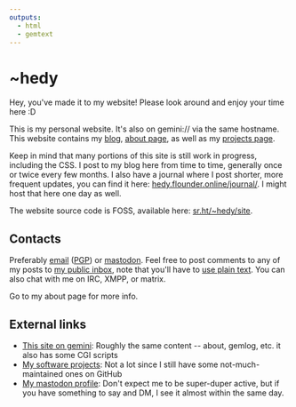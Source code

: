 ```yaml
---
outputs:
  - html
  - gemtext
---
```


# ~hedy

Hey, you've made it to my website! Please look around and enjoy your time here :D

This is my personal website. It's also on gemini:// via the same hostname. This website
contains my [blog](./posts.html), [about page](./about.html), as well as my [projects page](./projects.html).

Keep in mind that many portions of this site is still work in progress, including the CSS.
I post to my blog here from time to time, generally once or twice every few months. I also
have a journal where I post shorter, more frequent updates, you can find it here:
[hedy.flounder.online/journal/](https://hedy.flounder.online/journal/). I might host that
here one day as well.

The website source code is FOSS, available here: [sr.ht/~hedy/site](https://sr.ht/~hedy/site).

## Contacts

Preferably [email](mailto:hedy@tilde.cafe) ([PGP](./key.asc)) or
<a rel="me" href="https://tilde.zone/@hedy">mastodon</a>.
Feel free to post comments to any of my posts to [my public inbox](https://lists.sr.ht/~hedy/inbox), note that you'll have to
[use plain text](https://useplaintext.email).
You can also chat with me on IRC, XMPP, or matrix.

Go to my about page for more info.

## External links

* [This site on gemini](gemini://hedy.tilde.cafe/): Roughly the same content -- about, gemlog, etc. it also has some CGI scripts
* [My software projects](https://sr.ht/~hedy/): Not a lot since I still have some not-much-maintained ones on GitHub
* [My mastodon profile](https://tilde.zone/@hedy): Don't expect me to be super-duper active, but if you have something to say and DM, I see it almost within the same day.
